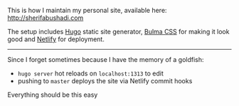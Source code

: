 This is how I maintain my personal site, available here: http://sherifabushadi.com

The setup includes [Hugo](https://gohugo.io/) static site generator, [Bulma CSS](http://bulma.io/) for making it look good and [Netlify](https://www.netlify.com/) for deployment.

---

Since I forget sometimes because I have the memory of a goldfish:

- `hugo server` hot reloads on `localhost:1313` to edit
- pushing to `master` deploys the site via Netlify commit hooks

Everything should be this easy
